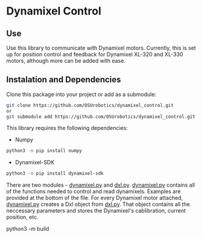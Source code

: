 # Dynamixel Control

## Use
Use this library to communicate with Dynamixel motors. Currently, this is set up for position control and feedback for Dynamixel XL-320 and XL-330 motors, although more can be added with ease.

## Instalation and Dependencies
Clone this package into your project or add as a submodule:
```bash
git clone https://github.com/OSUrobotics/dynamixel_control.git
or
git submodule add https://github.com/OSUrobotics/dynamixel_control.git
```

This library requires the following dependencies:
- Numpy
```bash
python3 -m pip install numpy
```
- Dynamixel-SDK
```bash
python3 -m pip install dynamixel-sdk
```

There are two modules - [dynamixel.py](dynamixel.py) and [dxl.py](dxl.py). [dynamixel.py](dynamixel.py) contains all of the functions needed to control and read dynamixels. Examples are provided at the bottom of the file. For every Dynamixel motor attached, [dynamixel.py](dynamixel.py) creates a Dxl object from [dxl.py](dxl.py). That object contains all the neccessary parameters and stores the Dynamixel's cablibration, current position, etc.


python3 -m build